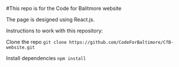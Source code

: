 #This repo is for the Code for Balitmore website

The page is designed using React.js.




Instructions to work with this repository:

Clone the repo
`git clone https://github.com/CodeForBaltimore/CfB-website.git`

Install dependencies
`npm install`
